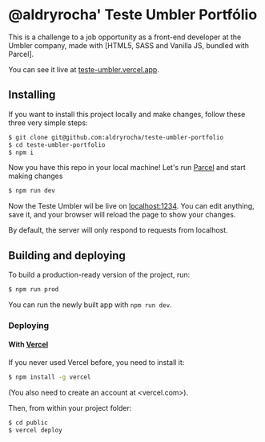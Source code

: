 # @aldryrocha' Teste Umbler Portfólio

This is a challenge to a job opportunity as a front-end developer at the Umbler company, made with [HTML5, SASS and Vanilla JS, bundled with Parcel].

You can see it live at [teste-umbler.vercel.app](https://teste-umbler.vercel.app/).

## Installing

If you want to install this project locally and make changes, follow these three very simple steps:

```bash
$ git clone git@github.com:aldryrocha/teste-umbler-portfolio
$ cd teste-umbler-portfolio
$ npm i
```

Now you have this repo in your local machine! Let's run [Parcel](https://parceljs.org/) and start making changes

```bash
$ npm run dev
```

Now the Teste Umbler wil be live on [localhost:1234](http://localhost:1234). You can edit anything, save it, and your browser will reload the page to show your changes.

By default, the server will only respond to requests from localhost.

## Building and deploying

To build a production-ready version of the project, run:

```bash
$ npm run prod
```

You can run the newly built app with `npm run dev`.

### Deploying

#### With [Vercel](https://vercel.com)

If you never used Vercel before, you need to install it:

```bash
$ npm install -g vercel
```

(You also need to create an account at <vercel.com>).

Then, from within your project folder:

```bash
$ cd public
$ vercel deploy
```
